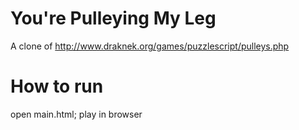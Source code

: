 # You're Pulleying My Leg

A clone of http://www.draknek.org/games/puzzlescript/pulleys.php

# How to run

open main.html; play in browser
